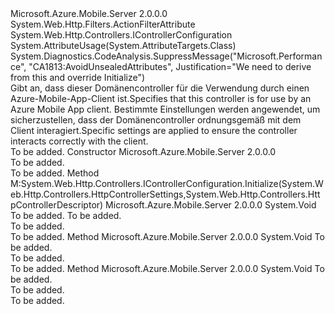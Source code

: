 <Type Name="MobileAppControllerAttribute" FullName="Microsoft.Azure.Mobile.Server.Config.MobileAppControllerAttribute">
  <TypeSignature Language="C#" Value="public class MobileAppControllerAttribute : System.Web.Http.Filters.ActionFilterAttribute, System.Web.Http.Controllers.IControllerConfiguration" />
  <TypeSignature Language="ILAsm" Value=".class public auto ansi beforefieldinit MobileAppControllerAttribute extends System.Web.Http.Filters.ActionFilterAttribute implements class System.Web.Http.Controllers.IControllerConfiguration" />
  <TypeSignature Language="DocId" Value="T:Microsoft.Azure.Mobile.Server.Config.MobileAppControllerAttribute" />
  <TypeSignature Language="VB.NET" Value="Public Class MobileAppControllerAttribute&#xA;Inherits ActionFilterAttribute&#xA;Implements IControllerConfiguration" />
  <TypeSignature Language="F#" Value="type MobileAppControllerAttribute = class&#xA;    inherit ActionFilterAttribute&#xA;    interface IControllerConfiguration" />
  <AssemblyInfo>
    <AssemblyName>Microsoft.Azure.Mobile.Server</AssemblyName>
    <AssemblyVersion>2.0.0.0</AssemblyVersion>
  </AssemblyInfo>
  <Base>
    <BaseTypeName>System.Web.Http.Filters.ActionFilterAttribute</BaseTypeName>
  </Base>
  <Interfaces>
    <Interface>
      <InterfaceName>System.Web.Http.Controllers.IControllerConfiguration</InterfaceName>
    </Interface>
  </Interfaces>
  <Attributes>
    <Attribute>
      <AttributeName>System.AttributeUsage(System.AttributeTargets.Class)</AttributeName>
    </Attribute>
    <Attribute>
      <AttributeName>System.Diagnostics.CodeAnalysis.SuppressMessage("Microsoft.Performance", "CA1813:AvoidUnsealedAttributes", Justification="We need to derive from this and override Initialize")</AttributeName>
    </Attribute>
  </Attributes>
  <Docs>
    <summary>
            <span data-ttu-id="79084-101">Gibt an, dass dieser Domänencontroller für die Verwendung durch einen Azure-Mobile-App-Client ist.</span><span class="sxs-lookup"><span data-stu-id="79084-101">Specifies that this controller is for use by an Azure Mobile App client.</span></span> <span data-ttu-id="79084-102">Bestimmte Einstellungen werden angewendet, um sicherzustellen, dass der Domänencontroller ordnungsgemäß mit dem Client interagiert.</span><span class="sxs-lookup"><span data-stu-id="79084-102">Specific settings are applied to ensure the controller interacts correctly with the client.</span></span>
            </summary>
    <remarks>To be added.</remarks>
  </Docs>
  <Members>
    <Member MemberName=".ctor">
      <MemberSignature Language="C#" Value="public MobileAppControllerAttribute ();" />
      <MemberSignature Language="ILAsm" Value=".method public hidebysig specialname rtspecialname instance void .ctor() cil managed" />
      <MemberSignature Language="DocId" Value="M:Microsoft.Azure.Mobile.Server.Config.MobileAppControllerAttribute.#ctor" />
      <MemberSignature Language="VB.NET" Value="Public Sub New ()" />
      <MemberType>Constructor</MemberType>
      <AssemblyInfo>
        <AssemblyName>Microsoft.Azure.Mobile.Server</AssemblyName>
        <AssemblyVersion>2.0.0.0</AssemblyVersion>
      </AssemblyInfo>
      <Parameters />
      <Docs>
        <summary>To be added.</summary>
        <remarks>To be added.</remarks>
      </Docs>
    </Member>
    <Member MemberName="Initialize">
      <MemberSignature Language="C#" Value="public virtual void Initialize (System.Web.Http.Controllers.HttpControllerSettings controllerSettings, System.Web.Http.Controllers.HttpControllerDescriptor controllerDescriptor);" />
      <MemberSignature Language="ILAsm" Value=".method public hidebysig newslot virtual instance void Initialize(class System.Web.Http.Controllers.HttpControllerSettings controllerSettings, class System.Web.Http.Controllers.HttpControllerDescriptor controllerDescriptor) cil managed" />
      <MemberSignature Language="DocId" Value="M:Microsoft.Azure.Mobile.Server.Config.MobileAppControllerAttribute.Initialize(System.Web.Http.Controllers.HttpControllerSettings,System.Web.Http.Controllers.HttpControllerDescriptor)" />
      <MemberSignature Language="VB.NET" Value="Public Overridable Sub Initialize (controllerSettings As HttpControllerSettings, controllerDescriptor As HttpControllerDescriptor)" />
      <MemberSignature Language="F#" Value="abstract member Initialize : System.Web.Http.Controllers.HttpControllerSettings * System.Web.Http.Controllers.HttpControllerDescriptor -&gt; unit&#xA;override this.Initialize : System.Web.Http.Controllers.HttpControllerSettings * System.Web.Http.Controllers.HttpControllerDescriptor -&gt; unit" Usage="mobileAppControllerAttribute.Initialize (controllerSettings, controllerDescriptor)" />
      <MemberType>Method</MemberType>
      <Implements>
        <InterfaceMember>M:System.Web.Http.Controllers.IControllerConfiguration.Initialize(System.Web.Http.Controllers.HttpControllerSettings,System.Web.Http.Controllers.HttpControllerDescriptor)</InterfaceMember>
      </Implements>
      <AssemblyInfo>
        <AssemblyName>Microsoft.Azure.Mobile.Server</AssemblyName>
        <AssemblyVersion>2.0.0.0</AssemblyVersion>
      </AssemblyInfo>
      <ReturnValue>
        <ReturnType>System.Void</ReturnType>
      </ReturnValue>
      <Parameters>
        <Parameter Name="controllerSettings" Type="System.Web.Http.Controllers.HttpControllerSettings" />
        <Parameter Name="controllerDescriptor" Type="System.Web.Http.Controllers.HttpControllerDescriptor" />
      </Parameters>
      <Docs>
        <param name="controllerSettings">To be added.</param>
        <param name="controllerDescriptor">To be added.</param>
        <summary>To be added.</summary>
        <remarks>To be added.</remarks>
        <inheritdoc />
      </Docs>
    </Member>
    <Member MemberName="OnActionExecuted">
      <MemberSignature Language="C#" Value="public override void OnActionExecuted (System.Web.Http.Filters.HttpActionExecutedContext actionExecutedContext);" />
      <MemberSignature Language="ILAsm" Value=".method public hidebysig virtual instance void OnActionExecuted(class System.Web.Http.Filters.HttpActionExecutedContext actionExecutedContext) cil managed" />
      <MemberSignature Language="DocId" Value="M:Microsoft.Azure.Mobile.Server.Config.MobileAppControllerAttribute.OnActionExecuted(System.Web.Http.Filters.HttpActionExecutedContext)" />
      <MemberSignature Language="VB.NET" Value="Public Overrides Sub OnActionExecuted (actionExecutedContext As HttpActionExecutedContext)" />
      <MemberSignature Language="F#" Value="override this.OnActionExecuted : System.Web.Http.Filters.HttpActionExecutedContext -&gt; unit" Usage="mobileAppControllerAttribute.OnActionExecuted actionExecutedContext" />
      <MemberType>Method</MemberType>
      <AssemblyInfo>
        <AssemblyName>Microsoft.Azure.Mobile.Server</AssemblyName>
        <AssemblyVersion>2.0.0.0</AssemblyVersion>
      </AssemblyInfo>
      <ReturnValue>
        <ReturnType>System.Void</ReturnType>
      </ReturnValue>
      <Parameters>
        <Parameter Name="actionExecutedContext" Type="System.Web.Http.Filters.HttpActionExecutedContext" />
      </Parameters>
      <Docs>
        <param name="actionExecutedContext">To be added.</param>
        <summary>To be added.</summary>
        <remarks>To be added.</remarks>
        <inheritdoc />
      </Docs>
    </Member>
    <Member MemberName="OnActionExecuting">
      <MemberSignature Language="C#" Value="public override void OnActionExecuting (System.Web.Http.Controllers.HttpActionContext actionContext);" />
      <MemberSignature Language="ILAsm" Value=".method public hidebysig virtual instance void OnActionExecuting(class System.Web.Http.Controllers.HttpActionContext actionContext) cil managed" />
      <MemberSignature Language="DocId" Value="M:Microsoft.Azure.Mobile.Server.Config.MobileAppControllerAttribute.OnActionExecuting(System.Web.Http.Controllers.HttpActionContext)" />
      <MemberSignature Language="VB.NET" Value="Public Overrides Sub OnActionExecuting (actionContext As HttpActionContext)" />
      <MemberSignature Language="F#" Value="override this.OnActionExecuting : System.Web.Http.Controllers.HttpActionContext -&gt; unit" Usage="mobileAppControllerAttribute.OnActionExecuting actionContext" />
      <MemberType>Method</MemberType>
      <AssemblyInfo>
        <AssemblyName>Microsoft.Azure.Mobile.Server</AssemblyName>
        <AssemblyVersion>2.0.0.0</AssemblyVersion>
      </AssemblyInfo>
      <ReturnValue>
        <ReturnType>System.Void</ReturnType>
      </ReturnValue>
      <Parameters>
        <Parameter Name="actionContext" Type="System.Web.Http.Controllers.HttpActionContext" />
      </Parameters>
      <Docs>
        <param name="actionContext">To be added.</param>
        <summary>To be added.</summary>
        <remarks>To be added.</remarks>
        <inheritdoc />
      </Docs>
    </Member>
  </Members>
</Type>
